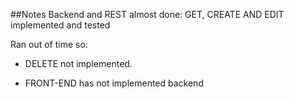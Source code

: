 ##Notes
Backend and REST almost done: GET, CREATE AND EDIT implemented and tested

Ran out of time so: 
- DELETE not implemented. 

- FRONT-END has not implemented backend
